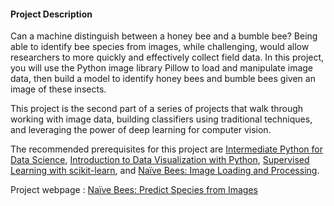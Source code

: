 <h4>Project Description</h4>
      <p>Can a machine distinguish between a honey bee and a bumble bee? Being able to identify bee species from images, while challenging, would allow researchers to more quickly and effectively collect field data. In this project, you will use the Python image library Pillow to load and manipulate image data, then build a model to identify honey bees and bumble bees given an image of these insects.</p>

<p>This project is the second part of a series of projects that walk through working with image data, building classifiers using traditional techniques, and leveraging the power of deep learning for computer vision.</p>

<p>The recommended prerequisites for this project are <a href="https://www.datacamp.com/courses/intermediate-python-for-data-science">Intermediate Python for Data Science</a>, <a href="https://www.datacamp.com/courses/introduction-to-data-visualization-with-python">Introduction to Data Visualization with Python</a>, <a href="https://www.datacamp.com/courses/supervised-learning-with-scikit-learn">Supervised Learning with scikit-learn</a>, and <a href="https://www.datacamp.com/projects/374">Naïve Bees: Image Loading and Processing</a>.</p>


Project webpage : <a href="https://learn.datacamp.com/projects/412">Naïve Bees: Predict Species from Images</a>
